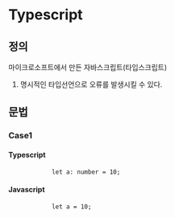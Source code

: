 # Typescript
## 정의

마이크로소프트에서 만든 자바스크립트(타입스크립트)
1. 명시적인 타입선언으로 오류를 발생시킬 수 있다.

## 문법
### Case1
#### Typescript
                let a: number = 10;
#### Javascript
                let a = 10;
